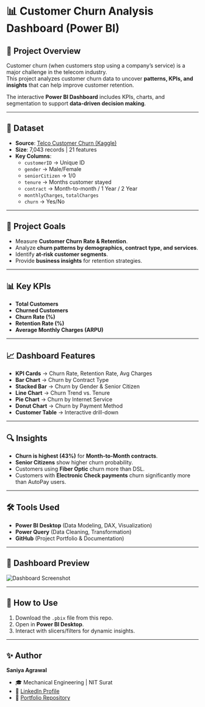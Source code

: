 # 📊 Customer Churn Analysis Dashboard (Power BI)

## 📌 Project Overview
Customer churn (when customers stop using a company’s service) is a major challenge in the telecom industry.  
This project analyzes customer churn data to uncover **patterns, KPIs, and insights** that can help improve customer retention.

The interactive **Power BI Dashboard** includes KPIs, charts, and segmentation to support **data-driven decision making**.

---

## 📂 Dataset
- **Source**: [Telco Customer Churn (Kaggle)](https://www.kaggle.com/datasets/blastchar/telco-customer-churn)  
- **Size**: 7,043 records | 21 features  
- **Key Columns**:  
  - `customerID` → Unique ID  
  - `gender` → Male/Female  
  - `seniorCitizen` → 1/0  
  - `tenure` → Months customer stayed  
  - `contract` → Month-to-month / 1 Year / 2 Year  
  - `monthlyCharges`, `totalCharges`  
  - `churn` → Yes/No  

---

## 🎯 Project Goals
- Measure **Customer Churn Rate & Retention**.  
- Analyze **churn patterns by demographics, contract type, and services**.  
- Identify **at-risk customer segments**.  
- Provide **business insights** for retention strategies.  

---

## 📊 Key KPIs
- **Total Customers**  
- **Churned Customers**  
- **Churn Rate (%)**  
- **Retention Rate (%)**  
- **Average Monthly Charges (ARPU)**  

---

## 📈 Dashboard Features
- **KPI Cards** → Churn Rate, Retention Rate, Avg Charges  
- **Bar Chart** → Churn by Contract Type  
- **Stacked Bar** → Churn by Gender & Senior Citizen  
- **Line Chart** → Churn Trend vs. Tenure  
- **Pie Chart** → Churn by Internet Service  
- **Donut Chart** → Churn by Payment Method  
- **Customer Table** → Interactive drill-down  

---

## 🔍 Insights
- **Churn is highest (43%)** for **Month-to-Month contracts**.  
- **Senior Citizens** show higher churn probability.  
- Customers using **Fiber Optic** churn more than DSL.  
- Customers with **Electronic Check payments** churn significantly more than AutoPay users.  

---

## 🛠 Tools Used
- **Power BI Desktop** (Data Modeling, DAX, Visualization)  
- **Power Query** (Data Cleaning, Transformation)  
- **GitHub** (Project Portfolio & Documentation)  

---

## 📸 Dashboard Preview
![Dashboard Screenshot](./Assets/ChurnDashboard.png)

---

## 📌 How to Use
1. Download the `.pbix` file from this repo.  
2. Open in **Power BI Desktop**.  
3. Interact with slicers/filters for dynamic insights.  

---

## ✨ Author
**Saniya Agrawal**  
- 🎓 Mechanical Engineering | NIT Surat  
- 🔗 [LinkedIn Profile](your-linkedin-url)  
- 📂 [Portfolio Repository](your-github-link)
